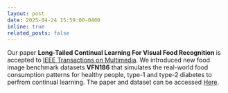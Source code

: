 ```yaml
---
layout: post
date: 2025-04-24 15:59:00-0400
inline: true
related_posts: false
---
```


Our paper **Long-Tailed Continual Learning For Visual Food Recognition** is accepted to [IEEE Transactions on Multimedia](https://ieeexplore.ieee.org/xpl/RecentIssue.jsp?punumber=6046). We introduced new food image benchmark datasets **VFN186** that simulates the real-world food consumption patterns for healthy people, type-1 and type-2 diabetes to perfrom continual learning. The paper and dataset can be accessed [Here](https://arxiv.org/abs/2307.00183).
